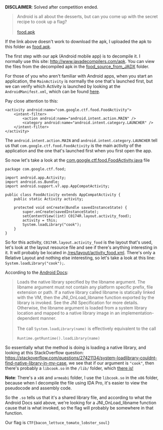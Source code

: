 **DISCLAIMER**: Solved after competition ended.

>Android is all about the desserts, but can you come up with the secret recipe to cook up a flag?<br><br>[food.apk](https://capturetheflag.withgoogle.com/attachment/9fbe2bb7e74937796b6d7eb734cdde808f3cecb7e8c4c6dcd066fbfe477e45b3)

If the link above doesn't work to download the apk, I uploaded the apk to this folder as [food.apk](food.apk). 

The first step with our apk (Android mobile app) is to decompile it. I normally use this site: http://www.javadecompilers.com/apk. You can view the files from the decompiled apk in the [food_source_from_JADX](food_source_from_JADX) folder.

For those of you who aren't familiar with Android apps, when you start an application, the `MainActivity` is normally the one that's launched first, but we can verify which Activity is launched by looking at the `AndroidManifest.xml`, which can be found [here](./food_source_from_JADX/AndroidManifest.xml).

Pay close attention to this:
```
<activity android:name="com.google.ctf.food.FoodActivity">
    <intent-filter>
        <action android:name="android.intent.action.MAIN" />
        <category android:name="android.intent.category.LAUNCHER" />
    </intent-filter>
</activity>
```
The `android.intent.action.MAIN` and `android.intent.category.LAUNCHER` tell us that `com.google.ctf.food.FoodActivity` is the main activity of the application and the one that's launched first when you first open the app.

So now let's take a look at the [com.google.ctf.food.FoodActivity.java](./food_source_from_JADX/com/google/ctf/food/FoodActivity.java) file
```
package com.google.ctf.food;

import android.app.Activity;
import android.os.Bundle;
import android.support.v7.app.AppCompatActivity;

public class FoodActivity extends AppCompatActivity {
    public static Activity activity;

    protected void onCreate(Bundle savedInstanceState) {
        super.onCreate(savedInstanceState);
        setContentView((int) C0174R.layout.activity_food);
        activity = this;
        System.loadLibrary("cook");
    }
}
```
So for this activity, `C0174R.layout.activity_food` is the layout that's used, let's look at the layout resource file and see if there's anything interesting in it. It will probably be located in [/res/layout/activity_food.xml](./food_source_from_JADX/res/layout/activity_food.xml). There's only a Relative Layout and nothing else interesting, so let's take a look at this line: `System.loadLibrary("cook");`.

According to the [Android Docs](https://developer.android.com/reference/java/lang/System.html#loadLibrary(java.lang.String)):

>Loads the native library specified by the libname argument. The libname argument must not contain any platform specific prefix, file extension or path. If a native library called libname is statically linked with the VM, then the JNI_OnLoad_libname function exported by the library is invoked. See the JNI Specification for more details. Otherwise, the libname argument is loaded from a system library location and mapped to a native library image in an implementation- dependent manner.<br><br>The call `System.loadLibrary(name)` is effectively equivalent to the call<br><br>`Runtime.getRuntime().loadLibrary(name)`

So essentially what the method is doing is loading a native library, and looking at this StackOverflow question: https://stackoverflow.com/questions/27421134/system-loadlibrary-couldnt-find-native-library-in-my-case, we see that if our argument is `"cook"`, then there's probably a `libcook.so` in the `/lib/` folder, which [there is!](./food_source_from_JADX/lib/x86/libcook.so)

**Note**: There's a `x86` and `armeabi` folder, I use the `libcook.so` in the `x86` folder, because when I decompile the file using IDA Pro, it's easier to view the pseudocode and assembly code.

So the `.so` tells us that it's a shared library file, and according to what the Android Docs said above, we're looking for a JNI_OnLoad_libname function cause that is what invoked, so the flag will probably be somewhere in that function.


Our flag is `CTF{bacon_lettuce_tomato_lobster_soul}`
